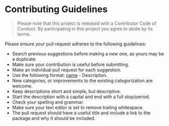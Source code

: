 # Contributing Guidelines
> Please note that this project is released with a Contributor Code of Conduct. By participating in this project you agree to abide by its terms.

Please ensure your pull request adheres to the following guidelines:

* Search previous suggestions before making a new one, as yours may be a duplicate.
* Make sure your contribution is useful before submitting.
* Make an individual pull request for each suggestion.
* Use the following format: [name](link) - Description.
* New categories, or improvements to the existing categorization are welcome.
* Keep descriptions short and simple, but descriptive.
* Start the description with a capital and end with a full stop/period.
* Check your spelling and grammar.
* Make sure your text editor is set to remove trailing whitespace.
* The pull request should have a useful title and include a link to the package and why it should be included.